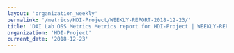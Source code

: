 ```yaml
---
layout: 'organization_weekly'
permalink: '/metrics/HDI-Project/WEEKLY-REPORT-2018-12-23/'
title: 'DAI Lab OSS Metrics Metrics report for HDI-Project | WEEKLY-REPORT-2018-12-23'
organization: 'HDI-Project'
current_date: '2018-12-23'
---
```

